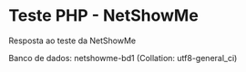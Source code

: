 # Teste PHP - NetShowMe
Resposta ao teste da NetShowMe

Banco de dados: netshowme-bd1 (Collation: utf8-general_ci)
